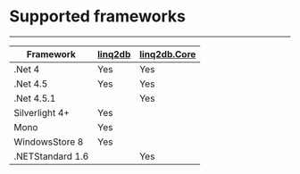 # Supported frameworks
-------------
Framework | [linq2db](https://www.nuget.org/packages/linq2db/) | [linq2db.Core](https://www.nuget.org/packages/linq2db.Core/) 
---|---|---
.Net 4 | Yes | Yes
.Net 4.5 | Yes | Yes
.Net 4.5.1 |  | Yes
Silverlight 4+ | Yes | 
Mono | Yes | 
WindowsStore 8 | Yes | 
.NETStandard 1.6 |  | Yes